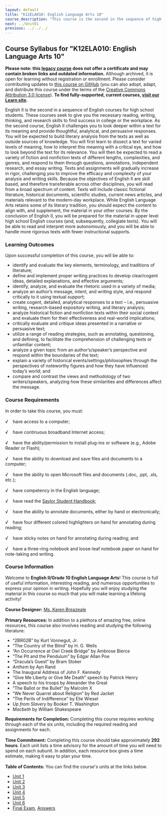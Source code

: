 ```yaml
---
layout: default
title: "K12ELA010: English Language Arts 10"
course_description: "This course is the second in the sequence of high school-level English courses and aims to further develop your skills in literary analysis."
next: ../Unit01
previous: ../../../
---
```

Course Syllabus for "K12ELA010: English Language Arts 10"
---------------------------------------------------------

**Please note: this [legacy course](https://sayloracademy.zendesk.com/hc/en-us/articles/206089967) does not offer a certificate and may contain 
broken links and outdated information.** Although archived, it is open 
for learning without registration or enrollment. Please consider contributing 
updates to [this course on GitHub](https://github.com/saylordotorg/course_k12ela010) 
(you can also adopt, adapt, and distribute this course under the terms of 
the [Creative Commons Attribution 3.0 license](http://creativecommons.org/licenses/by/3.0/)). **To find fully-supported, current courses, [visit our 
Learn site](https://learn.saylor.org).**

English II is the second in a sequence of English courses for high
school students. These courses seek to give you the necessary reading,
writing, thinking, and research skills to find success in college or the
workplace. As the second course, English II challenges you to look
deeper within a text for its meaning and provide thoughtful, analytical,
and persuasive responses. You will be expected to build literary
analysis from the texts as well as outside sources of knowledge. You
will first learn to dissect a text for varied levels of meaning, how to
interpret this meaning with a critical eye, and how to look beyond the
text for its relevance. You will then be expected to read a variety of
fiction and nonfiction texts of different lengths, complexities, and
genres, and respond to them through questions, annotations, independent
research, and essay writing. Texts and assignments will gradually
increase in rigor, challenging you to improve the efficacy and
complexity of your analysis and writing skills. Because the objectives
of English II are skill based, and therefore transferable across other
disciplines, you will read from a broad spectrum of content. Texts will
include classic fictional literature, historical documents, scientific
studies, current news articles, and materials relevant to the modern-day
workplace. While English Language Arts retains some of its literary
tradition, you should expect the content to align with, and supplement,
the material in your other courses. By the conclusion of English II, you
will be prepared for the material in upper level high school English
courses (and, subsequently, collegiate texts). You will be able to read
and interpret more autonomously, and you will be able to handle more
rigorous texts with fewer instructional supports.

### Learning Outcomes

Upon successful completion of this course, you will be able to:

-   identify and evaluate the key elements, terminology, and traditions
    of literature;
-   define and implement proper writing practices to develop
    clear/cogent ideas, detailed explanations, and effective arguments;
-   identify, analyze, and evaluate the rhetoric used in a variety of
    media;
-   analyze an author’s message, intent, and writing style, and respond
    critically to it using textual support;
-   create cogent, detailed, analytical responses to a text –
    i.e., persuasive writing, research-based expository writing, and
    literary analysis;
-   analyze historical fiction and nonfiction texts within their social
    context and evaluate them for their effectiveness and real-world
    implications;
-   critically evaluate and critique ideas presented in a narrative or
    persuasive text;
-   utilize a range of reading strategies, such as annotating,
    questioning, and defining, to facilitate the comprehension of
    challenging texts or unfamiliar content;
-   analyze a given topic from an author’s/speaker’s perspective and
    respond within the boundaries of the text;
-   explain a variety of historical events/settings/philosophies through
    the perspectives of noteworthy figures and how they have influenced
    today’s world; and
-   compare and contrast the views and methodology of two
    writers/speakers, analyzing how these similarities and differences
    affect the message.

### Course Requirements

In order to take this course, you must:  
    
 √    have access to a computer;  
    
 √    have continuous broadband Internet access;  
    
 √    have the ability/permission to install plug-ins or software (e.g.,
Adobe Reader or Flash);  
    
 √    have the ability to download and save files and documents to a
computer;  
    
 √    have the ability to open Microsoft files and documents (.doc,
.ppt, .xls, etc.);  
    
 √    have competency in the English language;  
    
 √    have read the [Saylor Student
Handbook](http://www.saylor.org/site/wp-content/uploads/2012/05/Saylor-StudentHandbook.pdf);  
    
 √    have the ability to annotate documents, either by hand or
electronically;  
    
 √    have four different colored highlighters on hand for annotating
during reading;  
    
 √    have sticky notes on hand for annotating during reading; and  
    
 √    have a three-ring notebook and loose-leaf notebook paper on hand
for note-taking and writing.

### Course Information

Welcome to **English II/Grade 10 English Language Arts**! This course is
full of useful information, interesting reading, and numerous
opportunities to express your opinion in writing. Hopefully you will
enjoy studying the material in this course so much that you will make
learning a lifelong activity!  
    
 **Course Designer:** [Ms. Karen
Breazeale](http://www.saylor.org/faculty-a-g/#MsKarenBreazeale)  
    
 **Primary Resources:** In addition to a plethora of amazing free,
online resources, this course also involves reading and studying the
following literature:  

-   “2BR02B” by Kurt Vonnegut, Jr.
-   “The Country of the Blind” by H. G. Wells
-   “An Occurrence at Owl Creek Bridge” by Ambrose Bierce
-   “The Pit and the Pendulum” by Edgar Allan Poe
-   “Dracula’s Guest” by Bram Stoker
-   *Anthem* by Ayn Rand
-   The Inaugural Address of John F. Kennedy
-   “Give Me Liberty or Give Me Death” speech by Patrick Henry
-   A speech to his troops by Alexander the Great
-   “The Ballot or the Bullet” by Malcolm X
-   “We Never Quarrel about Religion” by Red Jacket
-   “The Perils of Indifference” by Elie Wiesel
-   *Up from Slavery* by Booker T. Washington
-   *Macbeth* by William Shakespeare

**Requirements for Completion:** Completing this course requires working
through each of the six units, including the required reading and
assignments for each.  
    
 **Time Commitment:** Completing this course should take approximately
**292 hours**. Each unit lists a time advisory for the amount of time
you will need to spend on each subunit. In addition, each resource box
gives a time estimate, making it easy to plan your time.  
    
**Table of Contents:** You can find the course's units at the links below.

- [Unit 1](https://legacy.saylor.org/k12ela010/Unit01/)
- [Unit 2](https://legacy.saylor.org/k12ela010/Unit02/)
- [Unit 3](https://legacy.saylor.org/k12ela010/Unit03/)
- [Unit 4](https://legacy.saylor.org/k12ela010/Unit04/)
- [Unit 5](https://legacy.saylor.org/k12ela010/Unit05/)
- [Unit 6](https://legacy.saylor.org/k12ela010/Unit06/)
- [Final Exam](http://saylordotorg.github.io/LegacyExams/K12/K12ELA010/K12ELA010-FinalExam.html), [Answers](http://saylordotorg.github.io/LegacyExams/K12/K12ELA010/K12ELA010-FinalExam-Answers.html)
